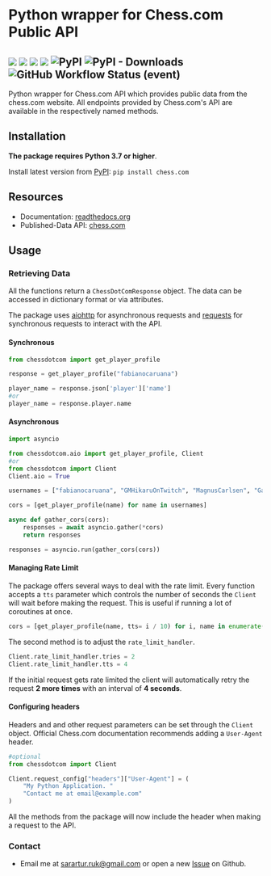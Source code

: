# Python wrapper for Chess.com Public API
<img src="https://img.shields.io/github/issues/sarartur/chess.com">  <img src="https://img.shields.io/github/forks/sarartur/chess.com">   <img src="https://img.shields.io/github/stars/sarartur/chess.com">   <img src="https://img.shields.io/github/license/sarartur/chess.com"> <img alt="PyPI" src="https://img.shields.io/pypi/v/chess.com"> <img alt="PyPI - Downloads" src="https://img.shields.io/pypi/dd/chess.com">  <img alt="GitHub Workflow Status (event)" src="https://img.shields.io/github/workflow/status/sarartur/chess.com/Test%20&%20Upload%20to%20PyPi">
---
Python wrapper for Chess.com API which provides public data from the chess.com website. All endpoints provided by Chess.com's API are available in the respectively named methods. 
## Installation 
**The package requires Python 3.7 or higher**.

Install latest version from [PyPI](https://pypi.org/project/chess.com/): ```pip install chess.com``` 

## Resources
* Documentation: [readthedocs.org](https://chesscom.readthedocs.io/)
* Published-Data API: [chess.com](https://www.chess.com/news/view/published-data-api)

## Usage
### Retrieving Data
All the functions return a `ChessDotComResponse` object. The data can be accessed in dictionary format or via attributes.

The package uses [aiohttp](https://docs.aiohttp.org/en/stable/) for asynchronous requests and [requests](https://requests.readthedocs.io/en/latest/) for synchronous requests to interact with the API. 
#### Synchronous
``` python
from chessdotcom import get_player_profile

response = get_player_profile("fabianocaruana")

player_name = response.json['player']['name']
#or
player_name = response.player.name
```
#### Asynchronous 
``` python 
import asyncio

from chessdotcom.aio import get_player_profile, Client
#or
from chessdotcom import Client
Client.aio = True

usernames = ["fabianocaruana", "GMHikaruOnTwitch", "MagnusCarlsen", "GarryKasparov"]

cors = [get_player_profile(name) for name in usernames]

async def gather_cors(cors):
    responses = await asyncio.gather(*cors)
    return responses

responses = asyncio.run(gather_cors(cors))

```
#### Managing Rate Limit
The package offers several ways to deal with the rate limit. Every function accepts a `tts` parameter which controls the number of seconds the `Client` will wait before making the request. This is useful if running a lot of coroutines at once.
 
 ``` python 
 cors = [get_player_profile(name, tts= i / 10) for i, name in enumerate(usernames)]
```
The second method is to adjust the ```rate_limit_handler```.

``` python
Client.rate_limit_handler.tries = 2
Client.rate_limit_handler.tts = 4
```
If the initial request gets rate limited the client will automatically retry the request **2 more times** with an interval of **4 seconds**.


 


#### Configuring headers
Headers and and other request parameters can be set through the `Client` object. Official Chess.com documentation recommends adding a `User-Agent` header. 
``` python
#optional
from chessdotcom import Client

Client.request_config["headers"]["User-Agent"] = (
    "My Python Application. "
    "Contact me at email@example.com"
)
```
All the methods from the package will now include the header when making a request to the API.

### Contact
* Email me at <sarartur.ruk@gmail.com> or open a new [Issue](https://github.com/sarartur/chess.com/issues) on Github.